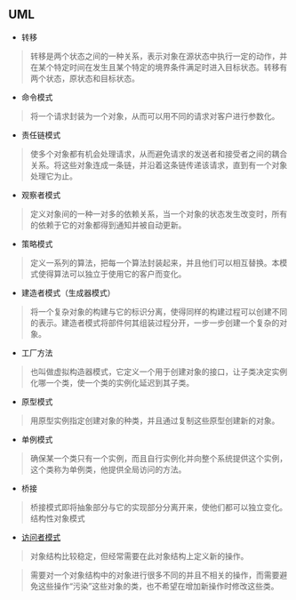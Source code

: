 ## UML

- 转移

>转移是两个状态之间的一种关系，表示对象在源状态中执行一定的动作，并在某个特定时间在发生且某个特定的境界条件满足时进入目标状态。转移有两个状态，原状态和目标状态。

- 命令模式

>将一个请求封装为一个对象，从而可以用不同的请求对客户进行参数化。

- 责任链模式

>使多个对象都有机会处理请求，从而避免请求的发送者和接受者之间的耦合关系。将这些对象连成一条链，并沿着这条链传递该请求，直到有一个对象处理它为止。

- 观察者模式

>定义对象间的一种一对多的依赖关系，当一个对象的状态发生改变时，所有的依赖于它的对象都得到通知并被自动更新。

- 策略模式

>定义一系列的算法，把每一个算法封装起来，并且他们可以相互替换。本模式使得算法可以独立于使用它的客户而变化。

- 建造者模式（生成器模式）

>将一个复杂对象的构建与它的标识分离，使得同样的构建过程可以创建不同的表示。建造者模式将部件何其组装过程分开，一步一步创建一个复杂的对象。

- 工厂方法

>也叫做虚拟构造器模式，它定义一个用于创建对象的接口，让子类决定实例化哪一个类，使一个类的实例化延迟到其子类。

- 原型模式

>用原型实例指定创建对象的种类，并且通过复制这些原型创建新的对象。

- 单例模式

>确保某一个类只有一个实例，而且自行实例化并向整个系统提供这个实例，这个类称为单例类，他提供全局访问的方法。

- 桥接

>桥接模式即将抽象部分与它的实现部分分离开来，使他们都可以独立变化。结构性对象模式

- [访问者模式](https://www.jianshu.com/p/1f1049d0a0f4)

>对象结构比较稳定，但经常需要在此对象结构上定义新的操作。

>需要对一个对象结构中的对象进行很多不同的并且不相关的操作，而需要避免这些操作“污染”这些对象的类，也不希望在增加新操作时修改这些类。

	